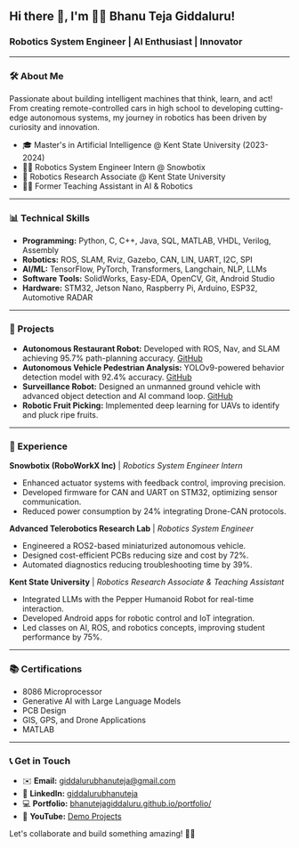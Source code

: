 
## Hi there 👋, I'm 👨‍💻 Bhanu Teja Giddaluru!

### Robotics System Engineer | AI Enthusiast | Innovator

---

### 🛠️ About Me

Passionate about building intelligent machines that think, learn, and act! From creating remote-controlled cars in high school to developing cutting-edge autonomous systems, my journey in robotics has been driven by curiosity and innovation.

- 🎓 Master's in Artificial Intelligence @ Kent State University (2023-2024)
- 👨‍💼 Robotics System Engineer Intern @ Snowbotix
- 🔬 Robotics Research Associate @ Kent State University
- 👩‍🎓 Former Teaching Assistant in AI & Robotics

---

### 📊 Technical Skills

- **Programming:** Python, C, C++, Java, SQL, MATLAB, VHDL, Verilog, Assembly
- **Robotics:** ROS, SLAM, Rviz, Gazebo, CAN, LIN, UART, I2C, SPI
- **AI/ML:** TensorFlow, PyTorch, Transformers, Langchain, NLP, LLMs
- **Software Tools:** SolidWorks, Easy-EDA, OpenCV, Git, Android Studio
- **Hardware:** STM32, Jetson Nano, Raspberry Pi, Arduino, ESP32, Automotive RADAR

---

### 💎 Projects

- **Autonomous Restaurant Robot:** Developed with ROS, Nav, and SLAM achieving 95.7% path-planning accuracy. [GitHub](https://github.com/Bhanutejagiddaluru/Autonomous_Restaurant_Robot)
- **Autonomous Vehicle Pedestrian Analysis:** YOLOv9-powered behavior detection model with 92.4% accuracy. [GitHub](https://github.com/Bhanutejagiddaluru/Autonomous-Vehicle-Pedestrian-Analysis)
- **Surveillance Robot:** Designed an unmanned ground vehicle with advanced object detection and AI command loop. [GitHub](https://github.com/Bhanutejagiddaluru/Surveillance_Robot)
- **Robotic Fruit Picking:** Implemented deep learning for UAVs to identify and pluck ripe fruits.

---

### 🚀 Experience

**Snowbotix (RoboWorkX Inc)** | *Robotics System Engineer Intern*
- Enhanced actuator systems with feedback control, improving precision.
- Developed firmware for CAN and UART on STM32, optimizing sensor communication.
- Reduced power consumption by 24% integrating Drone-CAN protocols.

**Advanced Telerobotics Research Lab** | *Robotics System Engineer*
- Engineered a ROS2-based miniaturized autonomous vehicle.
- Designed cost-efficient PCBs reducing size and cost by 72%.
- Automated diagnostics reducing troubleshooting time by 39%.

**Kent State University** | *Robotics Research Associate & Teaching Assistant*
- Integrated LLMs with the Pepper Humanoid Robot for real-time interaction.
- Developed Android apps for robotic control and IoT integration.
- Led classes on AI, ROS, and robotics concepts, improving student performance by 75%.

---

### 📚 Certifications

- 8086 Microprocessor
- Generative AI with Large Language Models
- PCB Design
- GIS, GPS, and Drone Applications
- MATLAB

---

### 📞 Get in Touch

- ✉️ **Email:** giddalurubhanuteja@gmail.com  
- 👥 **LinkedIn:** [giddalurubhanuteja](https://www.linkedin.com/in/giddalurubhanuteja/)  
- 💻 **Portfolio:** [bhanutejagiddaluru.github.io/portfolio/](https://bhanutejagiddaluru.github.io/portfolio/)  
- 🎥 **YouTube:** [Demo Projects](https://youtu.be/R4vdIAV3kuA?si=BXMTjXRZbfZU5uIZ)

Let's collaborate and build something amazing! 🚀🤖
